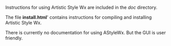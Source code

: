 Instructions for using Artistic Style Wx are included in the *doc* directory.

The file **install.html**' contains instructions for compiling and
installing Artistic Style Wx.

There is currently no documentation for using AStyleWx. But the GUI is
user friendly.
